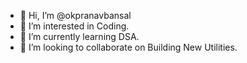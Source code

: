 - 👋 Hi, I’m @okpranavbansal
- 👀 I’m interested in Coding.  
- 🌱 I’m currently learning DSA.  
- 💞️ I’m looking to collaborate on Building New Utilities.
